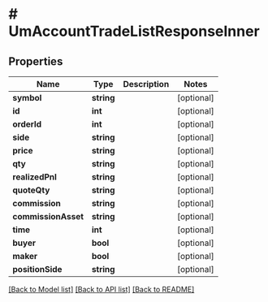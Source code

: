 # # UmAccountTradeListResponseInner

## Properties

Name | Type | Description | Notes
------------ | ------------- | ------------- | -------------
**symbol** | **string** |  | [optional]
**id** | **int** |  | [optional]
**orderId** | **int** |  | [optional]
**side** | **string** |  | [optional]
**price** | **string** |  | [optional]
**qty** | **string** |  | [optional]
**realizedPnl** | **string** |  | [optional]
**quoteQty** | **string** |  | [optional]
**commission** | **string** |  | [optional]
**commissionAsset** | **string** |  | [optional]
**time** | **int** |  | [optional]
**buyer** | **bool** |  | [optional]
**maker** | **bool** |  | [optional]
**positionSide** | **string** |  | [optional]

[[Back to Model list]](../../README.md#models) [[Back to API list]](../../README.md#endpoints) [[Back to README]](../../README.md)
